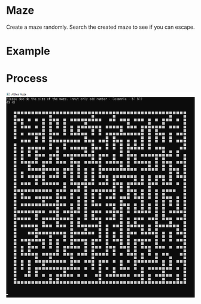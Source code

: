 # Maze
Create a maze randomly. Search the created maze to see if you can escape.

# Example

# Process
![alt-tag](img/process1.PNG)
